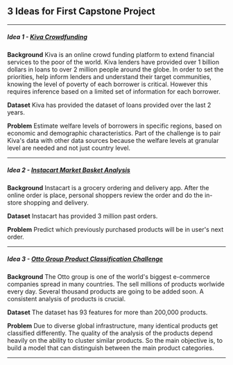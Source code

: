 ## 3 Ideas for First Capstone Project
---
##### Idea 1 - [Kiva Crowdfunding](https://www.kaggle.com/kiva/data-science-for-good-kiva-crowdfunding)

**Background**
Kiva is an online crowd funding platform to extend financial services to the poor of the world. Kiva lenders have provided over 1 billion dollars in loans to over 2 million people around the globe. In order to set the priorities, help inform lenders and understand their target communities, knowing the level of poverty of each borrower is critical. However this requires inference based on a limited set of information for each borrower.

**Dataset**
Kiva has provided the dataset of loans provided over the last 2 years.

**Problem**
Estimate welfare levels of borrowers in specific regions, based on economic and demographic characteristics. Part of the challenge is to pair Kiva's data with other data sources because the welfare levels at granular level are needed and not just country level.

---
##### Idea 2 - [Instacart Market Basket Analysis](https://www.kaggle.com/c/instacart-market-basket-analysis)

**Background**
Instacart is a grocery ordering and delivery app. After the online order is place, personal shoppers review the order and do the in-store shopping and delivery.

**Dataset**
Instacart has provided 3 million past orders.

**Problem**
Predict which previously purchased products will be in user's next order.

---
##### Idea 3 - [Otto Group Product Classification Challenge](https://www.kaggle.com/c/otto-group-product-classification-challenge)

**Background**
The Otto group is one of the world's biggest e-commerce companies spread in many countries. The sell millions of products worlwide every day. Several thousand products are going to be added soon. A consistent analysis of products is crucial.

**Dataset**
The dataset has 93 features for more than 200,000 products.

**Problem**
Due to diverse global infrastructure, many identical products get classified differently. The quality of the analysis of the products depend heavily on the ability to cluster similar products. So the main objective is, to build a model that can distinguish between the main product categories.

---

